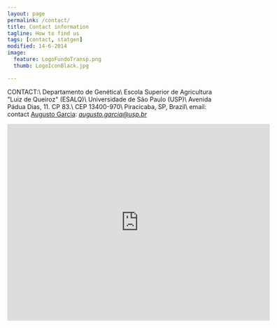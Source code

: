 ```yaml
---
layout: page
permalink: /contact/
title: Contact information
tagline: How to find us
tags: [contact, statgen]
modified: 14-6-2014
image:
  feature: LogoFundoTransp.png
  thumb: LogoIconBlack.jpg

---
```


CONTACT:\\
Departamento de Genética\\
Escola Superior de Agricultura "Luiz de Queiroz" (ESALQ)\\
Universidade de São Paulo (USP)\\
Avenida Pádua Dias, 11. CP 83.\\
CEP 13400-970\\
Piracicaba, SP, Brazil\\
email: contact [Augusto Garcia](https://github.com/augusto-garcia): *augusto.garcia@usp.br*

<iframe src="https://www.google.com/maps/embed?pb=!1m20!1m8!1m3!1d3680.5210458012007!2d-47.634809!3d-22.708866999999998!3m2!1i1024!2i768!4f13.1!4m9!1i0!3e6!4m0!4m5!1s0x0%3A0x4eea44ee27f920e0!2sDepartamento+de+Gen%C3%A9tica+da+ESALQ%2FUSP+(LGN)!3m2!1d-22.708866999999998!2d-47.634809!5e0!3m2!1spt-BR!2sbr!4v1402857683285" width="600" height="450" frameborder="0" style="border:0"></iframe>
